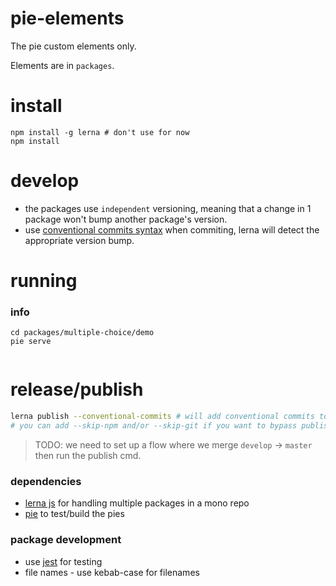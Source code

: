 # pie-elements

The pie custom elements only.

Elements are in `packages`.

# install

```shell
npm install -g lerna # don't use for now
npm install
```

# develop

* the packages use `independent` versioning, meaning that a change in 1 package won't bump another package's version.
* use [conventional commits syntax][ccs] when commiting, lerna will detect the appropriate version bump.

# running

### info
```shell
cd packages/multiple-choice/demo
pie serve
 
```

# release/publish

```bash
lerna publish --conventional-commits # will add conventional commits to each packages CHANGELOG.md
# you can add --skip-npm and/or --skip-git if you want to bypass publishing to either.
```

> TODO: we need to set up a flow where we merge `develop` -> `master` then run the publish cmd.

### dependencies
* [lerna js][lerna] for handling multiple packages in a mono repo
* [pie][pie] to test/build the pies


### package development

* use [jest][jest] for testing
* file names - use kebab-case for filenames



[lerna]: https://lernajs.io/
[pie]: http://pie-framework.org
[ccs]: https://conventionalcommits.org/
[jest]: https://github.com/facebook/jest